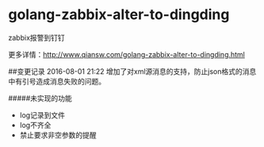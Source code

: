 # golang-zabbix-alter-to-dingding
zabbix报警到钉钉

更多详情：http://www.qiansw.com/golang-zabbix-alter-to-dingding.html


##变更记录
	2016-08-01 21:22		增加了对xml源消息的支持，防止json格式的消息中有引号造成消息失败的问题。


#####未实现的功能
- log记录到文件
- log不齐全
- 禁止要求非空参数的提醒